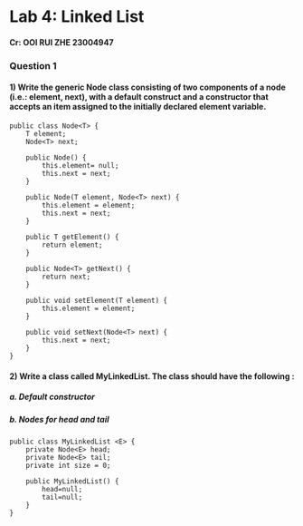 # Lab 4: Linked List

#### Cr: OOI RUI ZHE 23004947

### Question 1
#### 1) Write the generic Node class consisting of two components of a node (i.e.: element, next), with a default construct and a constructor that accepts an item assigned to the initially declared element variable.
```plaintext
public class Node<T> {
    T element;
    Node<T> next;

    public Node() {
        this.element= null;
        this.next = next;
    }

    public Node(T element, Node<T> next) {
        this.element = element;
        this.next = next;
    }

    public T getElement() {
        return element;
    }

    public Node<T> getNext() {
        return next;
    }

    public void setElement(T element) {
        this.element = element;
    }

    public void setNext(Node<T> next) {
        this.next = next;
    }
}
```

#### 2) Write a class called MyLinkedList. The class should have the following :
##### a. Default constructor
##### b. Nodes for head and tail
```plaintext
public class MyLinkedList <E> {
    private Node<E> head;
    private Node<E> tail;
    private int size = 0;

    public MyLinkedList() {
        head=null;
        tail=null;
    }
}
```

